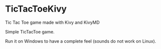 # TicTacToeKivy
Tic Tac Toe game made with Kivy and KivyMD


Simple TicTacToe game.

Run it on Windows to have a complete feel (sounds do not work on Linux).
